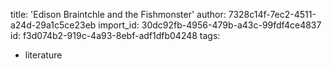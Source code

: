 title: 'Edison Braintchle and the Fishmonster'
author: 7328c14f-7ec2-4511-a24d-29a1c5ce23eb
import_id: 30dc92fb-4956-479b-a43c-99fdf4ce4837
id: f3d074b2-919c-4a93-8ebf-adf1dfb04248
tags:
  - literature
